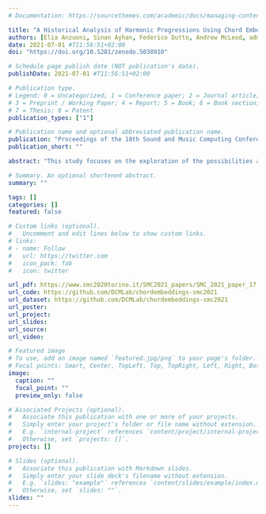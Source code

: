 ```yaml
---
# Documentation: https://sourcethemes.com/academic/docs/managing-content/

title: "A Historical Analysis of Harmonic Progressions Using Chord Embeddings"
authors: [Elia Anzuoni, Sinan Ayhan, Federico Dutto, Andrew McLeod, admin, Martin Rohrmeier]
date: 2021-07-01 #T11:56:51+02:00
doi: "https://doi.org/10.5281/zenodo.5038910"

# Schedule page publish date (NOT publication's date).
publishDate: 2021-07-01 #T11:56:51+02:00

# Publication type.
# Legend: 0 = Uncategorized; 1 = Conference paper; 2 = Journal article;
# 3 = Preprint / Working Paper; 4 = Report; 5 = Book; 6 = Book section;
# 7 = Thesis; 8 = Patent
publication_types: ["1"]

# Publication name and optional abbreviated publication name.
publication: "Proceedings of the 18th Sound and Music Computing Conference"
publication_short: ""

abstract: "This study focuses on the exploration of the possibilities arising from the application of an NLP word-embedding method (Word2Vec) to a large corpus of musical chord sequences, spanning multiple musical periods. First, we analyse the clustering of the embedded vectors produced by Word2Vec in order to probe its ability to learn common musical patterns. We then implement an LSTM-based neural network which takes these vectors as input with the goal of predicting a chord given its surrounding context in a chord sequence. We use the variability in prediction accuracy to quantify the stylistic differences among various composers in order to detect idiomatic uses of some chords by some composers. The historical breadth of the corpus used allows us to draw some conclusions about broader patterns of changing chord usage across musical periods from Renaissance to Modernity."

# Summary. An optional shortened abstract.
summary: ""

tags: []
categories: []
featured: false

# Custom links (optional).
#   Uncomment and edit lines below to show custom links.
# links:
# - name: Follow
#   url: https://twitter.com
#   icon_pack: fab
#   icon: twitter

url_pdf: https://www.smc2020torino.it/SMC2021_papers/SMC_2021_paper_17.pdf
url_code: https://github.com/DCMLab/chordembeddings-smc2021
url_dataset: https://github.com/DCMLab/chordembeddings-smc2021
url_poster:
url_project:
url_slides:
url_source:
url_video:

# Featured image
# To use, add an image named `featured.jpg/png` to your page's folder. 
# Focal points: Smart, Center, TopLeft, Top, TopRight, Left, Right, BottomLeft, Bottom, BottomRight.
image:
  caption: ""
  focal_point: ""
  preview_only: false

# Associated Projects (optional).
#   Associate this publication with one or more of your projects.
#   Simply enter your project's folder or file name without extension.
#   E.g. `internal-project` references `content/project/internal-project/index.md`.
#   Otherwise, set `projects: []`.
projects: []

# Slides (optional).
#   Associate this publication with Markdown slides.
#   Simply enter your slide deck's filename without extension.
#   E.g. `slides: "example"` references `content/slides/example/index.md`.
#   Otherwise, set `slides: ""`.
slides: ""
---
```

